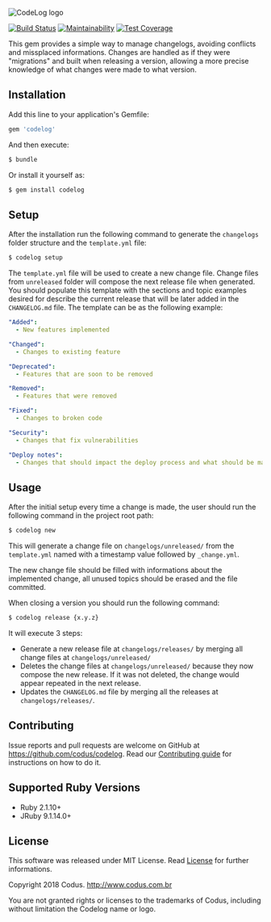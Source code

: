 ![CodeLog logo](https://raw.githubusercontent.com/codus/codelog/master/codelog.png)

[![Build Status](https://travis-ci.org/codus/codelog.svg?branch=master)](https://travis-ci.org/codus/codelog)
[![Maintainability](https://api.codeclimate.com/v1/badges/6f5885536c6b5c82f304/maintainability)](https://codeclimate.com/github/codus/codelog/maintainability)
[![Test Coverage](https://api.codeclimate.com/v1/badges/6f5885536c6b5c82f304/test_coverage)](https://codeclimate.com/github/codus/codelog/test_coverage)

This gem provides a simple way to manage changelogs, avoiding conflicts and missplaced informations. Changes are handled as if they were "migrations" and built when releasing a version, allowing a more precise knowledge of what changes were made to what version.

## Installation

Add this line to your application's Gemfile:

```ruby
gem 'codelog'
```

And then execute:

``` bash
$ bundle
```

Or install it yourself as:

``` bash
$ gem install codelog
```

## Setup

After the installation run the following command to generate the `changelogs` folder structure and the `template.yml` file:

``` bash
$ codelog setup
```

The `template.yml` file will be used to create a new change file. Change files from `unreleased` folder will compose the next release file when generated.
You should populate this template with the sections and topic examples desired for describe the current release that will be later added in the `CHANGELOG.md` file.
The template can be as the following example:

```yaml
"Added":
  - New features implemented

"Changed":
  - Changes to existing feature

"Deprecated":
  - Features that are soon to be removed

"Removed":
  - Features that were removed

"Fixed":
  - Changes to broken code

"Security":
  - Changes that fix vulnerabilities

"Deploy notes":
  - Changes that should impact the deploy process and what should be made before it
```

## Usage

After the initial setup every time a change is made, the user should run the following command in the project root path:

``` bash
$ codelog new
```

This will generate a change file on `changelogs/unreleased/` from the `template.yml` named with a timestamp value followed by `_change.yml`.

The new change file should be filled with informations about the implemented change, all unused topics should be erased and the file committed.

When closing a version you should run the following command:

``` bash
$ codelog release {x.y.z}
```

It will execute 3 steps:

- Generate a new release file at `changelogs/releases/` by merging all change files at `changelogs/unreleased/`
- Deletes the change files at `changelogs/unreleased/` because they now compose the new release. If it was not deleted, the change would appear repeated in the next release.
- Updates the `CHANGELOG.md` file by merging all the releases at `changelogs/releases/`.

## Contributing

Issue reports and pull requests are welcome on GitHub at https://github.com/codus/codelog. Read our [Contributing guide] for instructions on how to do it.

## Supported Ruby Versions

- Ruby 2.1.10+
- JRuby 9.1.14.0+

## License

This software was released under MIT License. Read [License] for further informations.

Copyright 2018 Codus. http://www.codus.com.br

You are not granted rights or licenses to the trademarks of Codus, including without limitation the Codelog name or logo.

[Contributing guide]: https://github.com/codus/codelog/blob/master/CONTRIBUTING.md
[License]: https://github.com/codus/codelog/blob/master/LICENSE
